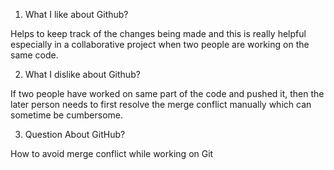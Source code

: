 1) What I like about Github?

Helps to keep track of the changes being made and this is really helpful especially in a collaborative project when two people are working on the same code.

2) What I dislike about Github?

If two people have worked on same part of the code and pushed it, then the later person needs to first resolve the merge conflict manually which can sometime be cumbersome.

3) Question About GitHub?

How to avoid merge conflict while working on Git

